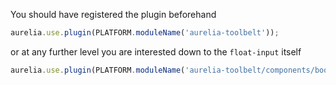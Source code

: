 
You should have registered the plugin beforehand

```js
aurelia.use.plugin(PLATFORM.moduleName('aurelia-toolbelt'));
```
or at any further level you are interested down to the ```float-input``` itself
```js
aurelia.use.plugin(PLATFORM.moduleName('aurelia-toolbelt/components/bootstrap/float-input'));
```
